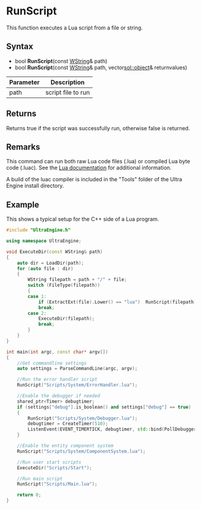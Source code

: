# RunScript

This function executes a Lua script from a file or string.

## Syntax

- bool **RunScript**(const [WString](WString.md)& path)
- bool **RunScript**(const [WString](WString.md)& path, vector<sol::object>& returnvalues)

| Parameter | Description |
|-----|-----|
| path | script file to run |

## Returns

Returns true if the script was successfully run, otherwise false is returned.

## Remarks

This command can run both raw Lua code files (.lua) or compiled Lua byte code (.luac). See the [Lua documentation](https://www.lua.org/manual/5.4/luac.html) for additional information.

A build of the luac compiler is included in the "Tools" folder of the Ultra Engine install directory.

## Example

This shows a typical setup for the C++ side of a Lua program.

```c++
#include "UltraEngine.h"

using namespace UltraEngine;

void ExecuteDir(const WString& path)
{
    auto dir = LoadDir(path);
    for (auto file : dir)
    {
        WString filepath = path + "/" + file;
        switch (FileType(filepath))
        {
        case 1:
            if (ExtractExt(file).Lower() == "lua")  RunScript(filepath);
            break;
        case 2:
            ExecuteDir(filepath);
            break;
        }
    }
}

int main(int argc, const char* argv[])
{
    //Get commandline settings
    auto settings = ParseCommandLine(argc, argv);

    //Run the error handler script
    RunScript("Scripts/System/ErrorHandler.lua");

    //Enable the debugger if needed
    shared_ptr<Timer> debugtimer;
    if (settings["debug"].is_boolean() and settings["debug"] == true)
    {
        RunScript("Scripts/System/Debugger.lua");
        debugtimer = CreateTimer(510);
        ListenEvent(EVENT_TIMERTICK, debugtimer, std::bind(PollDebugger, 500));
    }

    //Enable the entity component system
    RunScript("Scripts/System/ComponentSystem.lua");

    //Run user start scripts
    ExecuteDir("Scripts/Start");

    //Run main script
    RunScript("Scripts/Main.lua");

    return 0;
}
```
